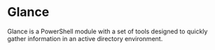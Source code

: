 # Glance
Glance is a PowerShell module with a set of tools designed to quickly gather information in an active directory environment.
